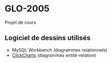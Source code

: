# GLO-2005
Projet de cours

## Logiciel de dessins utilisés

 - MySQL Workbench (diagrammes relationnels)
 - [ClickCharts](http://www.nchsoftware.com/chart/index.html) (diagrammes entité-relation)

